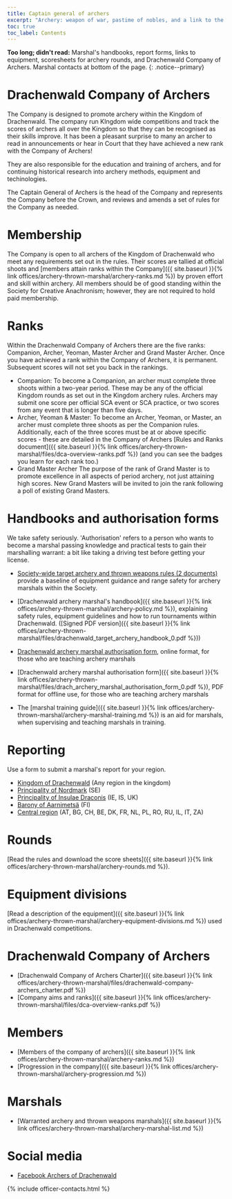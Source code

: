 ```yaml
---
title: Captain general of archers 
excerpt: "Archery: weapon of war, pastime of nobles, and a link to the middle ages"
toc: true
toc_label: Contents
---
```


__Too long; didn't read:__ Marshal's handbooks, report forms, links to equipment,  scoresheets for archery rounds, and Drachenwald Company of Archers. Marshal contacts at bottom of the page. 
{: .notice--primary}



# Drachenwald Company of Archers

The Company is designed to promote archery within the Kingdom of Drachenwald. The company run KIngdom wide competitions and track the scores of archers all over the Kingdom so that they can be recognised as their skills improve. It has been a pleasant surprise to many an archer to read in announcements or hear in Court that they have achieved a new rank with the Company of Archers!

They are also responsible for the education and training of archers, and for continuing historical research into archery methods, equipment and techinologies.

The Captain General of Archers is the head of the Company and represents the Company before the Crown, and reviews and amends a set of rules for the Company as needed.

# Membership

The Company is open to all archers of the Kingdom of Drachenwald who meet any requirements set out in the rules. Their scores are tallied at official shoots and [members attain ranks within the Company]({{ site.baseurl }}{% link offices/archery-thrown-marshal/archery-ranks.md %}) by proven effort and skill within archery. All members should be of good standing within the Society for Creative Anachronism; however, they are not required to hold paid membership.

# Ranks

Within the Drachenwald Company of Archers there are the five ranks: Companion, Archer, Yeoman, Master Archer and Grand Master Archer. Once you have achieved a rank within the Company of Archers, it is permanent. Subsequent scores will not set you back in the rankings. 

* Companion: To become a Companion, an archer must complete three shoots within a two-year period. These may be any of the official Kingdom rounds as set out in the Kingdom archery rules. Archers may submit one score per official SCA event or SCA practice, or two scores from any event that is longer than five days.
* Archer, Yeoman & Master: To become an Archer, Yeoman, or Master, an archer must complete three shoots as per the Companion rules. Additionally, each of the three scores must be at or above specific scores - these are detailed in the Company of Archers [Rules and Ranks document]({{ site.baseurl }}{% link offices/archery-thrown-marshal/files/dca-overview-ranks.pdf %}) (and you can see the badges you learn for each rank too.)
* Grand Master Archer The purpose of the rank of Grand Master is to promote excellence in all aspects of period archery, not just attaining high scores. New Grand Masters will be invited to join the rank following a poll of existing Grand Masters.


# Handbooks and authorisation forms
We take safety seriously. 'Authorisation' refers to a person who wants to become a marshal passing knowledge and practical tests to gain their marshalling warrant: a bit like taking a driving test before getting your license. 

* [Society-wide target archery and thrown weapons rules (2 documents)](https://www.sca.org/resources/document-library/#target-archery) provide a baseline of equipment guidance and range safety for archery marshals within the Society.

* [Drachenwald archery marshal's handbook]({{ site.baseurl }}{% link offices/archery-thrown-marshal/archery-policy.md %}), explaining safety rules, equipment guidelines and how to run tournaments within Drachenwald. ([Signed PDF version]({{ site.baseurl }}{% link offices/archery-thrown-marshal/files/drachenwald_target_archery_handbook_0.pdf %}))

* [Drachenwald archery marshal authorisation form](https://goo.gl/forms/vjRyAuy7UfNwsuEa2), online format, for those who are teaching archery marshals

* [Drachenwald archery marshal authorisation form]({{ site.baseurl }}{% link offices/archery-thrown-marshal/files/drach_archery_marshal_authorisation_form_0.pdf %}), PDF format for offline use, for those who are teaching archery marshals

* The [marshal training guide]({{ site.baseurl }}{% link offices/archery-thrown-marshal/archery-marshal-training.md %}) is an aid for marshals, when supervising and teaching marshals in training.


# Reporting

Use a form to submit a marshal's report for your region.

* [Kingdom of Drachenwald](https://forms.gle/URhRb2i2SBowT9Jd9) (Any region in the kingdom)
* [Principality of Nordmark](https://forms.gle/LrHJFMTn6XoVRHWv5) (SE)
* [Principality of Insulae Draconis](https://forms.gle/NGiogJFy3uEWQWfT8) (IE, IS, UK)  
* [Barony of Aarnimetsä](https://forms.gle/LsrjX96BUTqqwFxX6) (FI)
* [Central region](https://forms.gle/eNZ2draDJ7RXDmAQA) (AT, BG, CH, BE, DK, FR, NL, PL, RO, RU, IL, IT, ZA)

# Rounds

[Read the rules and download the score sheets]({{ site.baseurl }}{% link offices/archery-thrown-marshal/archery-rounds.md %}).

# Equipment divisions

[Read a description of the equipment]({{ site.baseurl }}{% link  offices/archery-thrown-marshal/archery-equipment-divisions.md %}) used in Drachenwald competitions.

# Drachenwald Company of Archers

* [Drachenwald Company of Archers Charter]({{ site.baseurl }}{% link offices/archery-thrown-marshal/files/drachenwald-company-archers_charter.pdf %})  
* [Company aims and ranks]({{ site.baseurl }}{% link offices/archery-thrown-marshal/files/dca-overview-ranks.pdf %})

# Members
* [Members of the company of archers]({{ site.baseurl }}{% link offices/archery-thrown-marshal/archery-ranks.md %})
* [Progression in the company]({{ site.baseurl }}{% link offices/archery-thrown-marshal/archery-progression.md %})

# Marshals
* [Warranted archery and thrown weapons marshals]({{ site.baseurl }}{% link offices/archery-thrown-marshal/archery-marshal-list.md %})

# Social media

* [Facebook Archers of Drachenwald](https://www.facebook.com/groups/DW.Archer/)

{% include officer-contacts.html %}

